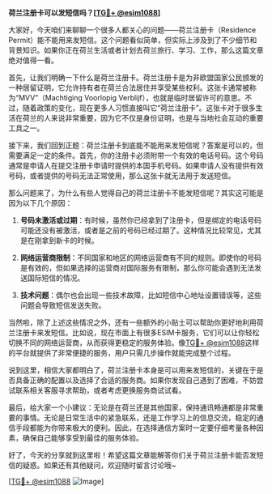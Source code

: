 **荷兰注册卡可以发短信吗？[[TG💪+ @esim1088](https://t.me/s/esim1088)]**

大家好，今天咱们来聊聊一个很多人都关心的问题——荷兰注册卡（Residence Permit）能不能用来发短信。这个问题看似简单，但实际上涉及到了不少细节和背景知识。如果你正在荷兰生活或者计划去荷兰旅行、学习、工作，那么这篇文章绝对值得一看。

首先，让我们明确一下什么是荷兰注册卡。荷兰注册卡是为非欧盟国家公民颁发的一种居留证明，它允许持有者在荷兰合法居住并享受某些权利。这张卡通常被称为“MVV”（Machtiging Voorlopig Verblijf），也就是临时居留许可的意思。不过，随着政策的变化，现在更多人习惯直接叫它“荷兰注册卡”。这张卡对于很多生活在荷兰的人来说非常重要，因为它不仅是身份证明，也是与当地社会互动的重要工具之一。

接下来，我们回到正题：荷兰注册卡到底能不能用来发短信呢？答案是可以的，但需要满足一定的条件。首先，你的注册卡必须附带一个有效的电话号码。这个号码通常是申请人在提交注册卡申请时提供的本国手机号码。如果申请人没有提供有效号码，或者提供的号码无法正常使用，那么这张卡就无法用于发送短信。

那么问题来了，为什么有些人觉得自己的荷兰注册卡不能发短信呢？其实这可能是因为以下几个原因：

1. **号码未激活或过期**：有时候，虽然你已经拿到了注册卡，但是绑定的电话号码可能还没有被激活，或者是之前的号码已经过期了。这种情况比较常见，尤其是在刚拿到新卡的时候。

2. **网络运营商限制**：不同国家和地区的网络运营商有不同的规则。即使你的号码是有效的，但如果选择的运营商对国际服务有限制，那么你可能会遇到无法发送国际短信的情况。

3. **技术问题**：偶尔也会出现一些技术故障，比如短信中心地址设置错误等，这些问题会导致短信发送失败。

当然啦，除了上述这些情况之外，还有一些额外的小贴士可以帮助你更好地利用荷兰注册卡来发短信。比如说，现在市面上有很多ESIM卡服务，它们可以让你轻松切换不同的网络运营商，从而获得更稳定的服务体验。像[TG💪+ @esim1088](https://t.me/s/esim1088)这样的平台就提供了非常便捷的服务，用户只需几步操作就能完成整个过程。

说到这里，相信大家都明白了，荷兰注册卡本身是可以用来发短信的，关键在于是否具备正确的配置以及选择了合适的服务商。如果你发现自己遇到了困难，不妨尝试联系相关客服寻求帮助，或者考虑更换服务商试试看。

最后，给大家一个小建议：无论是在荷兰还是其他国家，保持通讯畅通都是非常重要的事情。无论是日常生活中的紧急联系，还是工作学习上的信息交流，稳定的通信手段都能为你带来极大的便利。因此，在选择通信方案时一定要仔细考量各种因素，确保自己能够享受到最佳的服务体验。

好了，今天的分享就到这里啦！希望这篇文章能解答你们关于荷兰注册卡能否发短信的疑惑。如果还有其他疑问，欢迎随时留言讨论哦~ 

[[TG💪+ @esim1088](https://t.me/s/esim1088) ![Image](https://i.postimg.cc/4NQfJmqS/Snipaste-2025-05-13-00-14-12.png)]